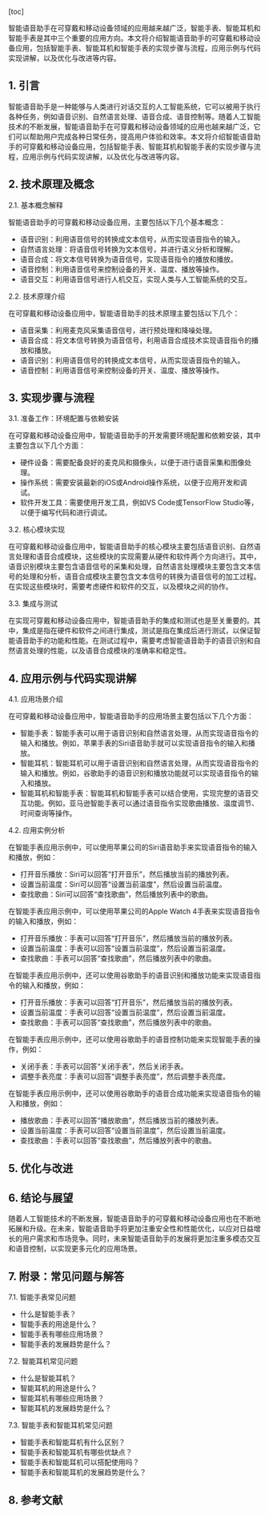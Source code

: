 
[toc]                    
                
                
智能语音助手在可穿戴和移动设备领域的应用越来越广泛，智能手表、智能耳机和智能手表是其中三个重要的应用方向。本文将介绍智能语音助手的可穿戴和移动设备应用，包括智能手表、智能耳机和智能手表的实现步骤与流程，应用示例与代码实现讲解，以及优化与改进等内容。

## 1. 引言

智能语音助手是一种能够与人类进行对话交互的人工智能系统，它可以被用于执行各种任务，例如语音识别、自然语言处理、语音合成、语音控制等。随着人工智能技术的不断发展，智能语音助手在可穿戴和移动设备领域的应用也越来越广泛，它们可以帮助用户完成各种日常任务，提高用户体验和效率。本文将介绍智能语音助手的可穿戴和移动设备应用，包括智能手表、智能耳机和智能手表的实现步骤与流程，应用示例与代码实现讲解，以及优化与改进等内容。

## 2. 技术原理及概念

2.1. 基本概念解释

智能语音助手的可穿戴和移动设备应用，主要包括以下几个基本概念：

- 语音识别：利用语音信号的转换成文本信号，从而实现语音指令的输入。
- 自然语言处理：将语音信号转换为文本信号，并进行语义分析和理解。
- 语音合成：将文本信号转换为语音信号，实现语音指令的播放和播放。
- 语音控制：利用语音信号来控制设备的开关、温度、播放等操作。
- 语音交互：利用语音信号进行人机交互，实现人类与人工智能系统的交互。

2.2. 技术原理介绍

在可穿戴和移动设备应用中，智能语音助手的技术原理主要包括以下几个：

- 语音采集：利用麦克风采集语音信号，进行预处理和降噪处理。
- 语音合成：将文本信号转换为语音信号，利用语音合成技术实现语音指令的播放和播放。
- 语音识别：利用语音信号的转换成文本信号，从而实现语音指令的输入。
- 语音控制：利用语音信号来控制设备的开关、温度、播放等操作。

## 3. 实现步骤与流程

3.1. 准备工作：环境配置与依赖安装

在可穿戴和移动设备应用中，智能语音助手的开发需要环境配置和依赖安装，其中主要包含以下几个方面：

- 硬件设备：需要配备良好的麦克风和摄像头，以便于进行语音采集和图像处理。
- 操作系统：需要安装最新的iOS或Android操作系统，以便于应用开发和调试。
- 软件开发工具：需要使用开发工具，例如VS Code或TensorFlow Studio等，以便于编写代码和进行调试。

3.2. 核心模块实现

在可穿戴和移动设备应用中，智能语音助手的核心模块主要包括语音识别、自然语言处理和语音合成模块，这些模块的实现需要从硬件和软件两个方向进行。其中，语音识别模块主要包含语音信号的采集和处理，自然语言处理模块主要包含文本信号的处理和分析，语音合成模块主要包含文本信号的转换为语音信号的加工过程。在实现这些模块时，需要考虑硬件和软件的交互，以及模块之间的协作。

3.3. 集成与测试

在实现可穿戴和移动设备应用中，智能语音助手的集成和测试也是至关重要的。其中，集成是指在硬件和软件之间进行集成，测试是指在集成后进行测试，以保证智能语音助手的功能和性能。在测试过程中，需要考虑智能语音助手的语音识别和自然语言处理的性能，以及语音合成模块的准确率和稳定性。

## 4. 应用示例与代码实现讲解

4.1. 应用场景介绍

在可穿戴和移动设备应用中，智能语音助手的应用场景主要包括以下几个方面：

- 智能手表：智能手表可以用于语音识别和自然语言处理，从而实现语音指令的输入和播放。例如，苹果手表的Siri语音助手就可以实现语音指令的输入和播放。
- 智能耳机：智能耳机可以用于语音识别和自然语言处理，从而实现语音指令的输入和播放。例如，谷歌助手的语音识别和播放功能就可以实现语音指令的输入和播放。
- 智能耳机和智能手表：智能耳机和智能手表可以结合使用，实现完整的语音交互功能。例如，亚马逊智能手表可以通过语音指令实现歌曲播放、温度调节、时间查询等操作。

4.2. 应用实例分析

在智能手表应用示例中，可以使用苹果公司的Siri语音助手来实现语音指令的输入和播放，例如：

- 打开音乐播放：Siri可以回答“打开音乐”，然后播放当前的播放列表。
- 设置当前温度：Siri可以回答“设置当前温度”，然后设置当前温度。
- 查找歌曲：Siri可以回答“查找歌曲”，然后播放列表中的歌曲。

在智能手表应用示例中，可以使用苹果公司的Apple Watch 4手表来实现语音指令的输入和播放，例如：

- 打开音乐播放：手表可以回答“打开音乐”，然后播放当前的播放列表。
- 设置当前温度：手表可以回答“设置当前温度”，然后设置当前温度。
- 查找歌曲：手表可以回答“查找歌曲”，然后播放列表中的歌曲。

在智能手表应用示例中，还可以使用谷歌助手的语音识别和播放功能来实现语音指令的输入和播放，例如：

- 打开音乐播放：手表可以回答“打开音乐”，然后播放当前的播放列表。
- 设置当前温度：手表可以回答“设置当前温度”，然后设置当前温度。
- 查找歌曲：手表可以回答“查找歌曲”，然后播放列表中的歌曲。

在智能手表应用示例中，还可以使用谷歌助手的语音控制功能来实现智能手表的操作，例如：

- 关闭手表：手表可以回答“关闭手表”，然后关闭手表。
- 调整手表亮度：手表可以回答“调整手表亮度”，然后调整手表亮度。

在智能手表应用示例中，还可以使用谷歌助手的语音合成功能来实现语音指令的输入和播放，例如：

- 播放歌曲：手表可以回答“播放歌曲”，然后播放当前的播放列表。
- 设置当前温度：手表可以回答“设置当前温度”，然后设置当前温度。
- 查找歌曲：手表可以回答“查找歌曲”，然后播放列表中的歌曲。

## 5. 优化与改进

## 6. 结论与展望

随着人工智能技术的不断发展，智能语音助手的可穿戴和移动设备应用也在不断地拓展和升级。在未来，智能语音助手将更加注重安全性和性能优化，以应对日益增长的用户需求和市场竞争。同时，未来智能语音助手的发展将更加注重多模态交互和语音控制，以实现更多元化的应用场景。

## 7. 附录：常见问题与解答

7.1. 智能手表常见问题

- 什么是智能手表？
- 智能手表的用途是什么？
- 智能手表有哪些应用场景？
- 智能手表的发展趋势是什么？

7.2. 智能耳机常见问题

- 什么是智能耳机？
- 智能耳机的用途是什么？
- 智能耳机有哪些应用场景？
- 智能耳机的发展趋势是什么？

7.3. 智能手表和智能耳机常见问题

- 智能手表和智能耳机有什么区别？
- 智能手表和智能耳机有哪些优缺点？
- 智能手表和智能耳机可以搭配使用吗？
- 智能手表和智能耳机的发展趋势是什么？

## 8. 参考文献

